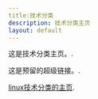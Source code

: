 ```yaml
---
title:技术分类
description: 技术分类主页
layout: default
---
```


这是技术分类主页。.

这是预留的超级链接。.

[linux技术分类的主页](./linux/index.html).